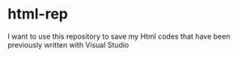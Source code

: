 # html-rep
I want to use this repository to save my Html codes that have been previously written with Visual Studio
